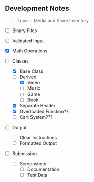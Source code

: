 ## Development Notes

> Topic - Media and Store Inventory

- [ ] Binary Files
- [ ] Validated Input
- [x] Math Operations
  
- [ ] Classes
  - [x] Base Class
  - [ ] Derived
    - [x] Video
    - [ ] Music
    - [ ] Game
    - [ ] Book
  - [x] Separate Header
  - [x] Overloaded Function??
  - [ ] Cart System???

- [ ] Output
  - [ ] Clear Instructions
  - [ ] Formatted Output

- [ ] Submission
  - [ ] Screenshots
    - [ ] Documentation
    - [ ] Test Data